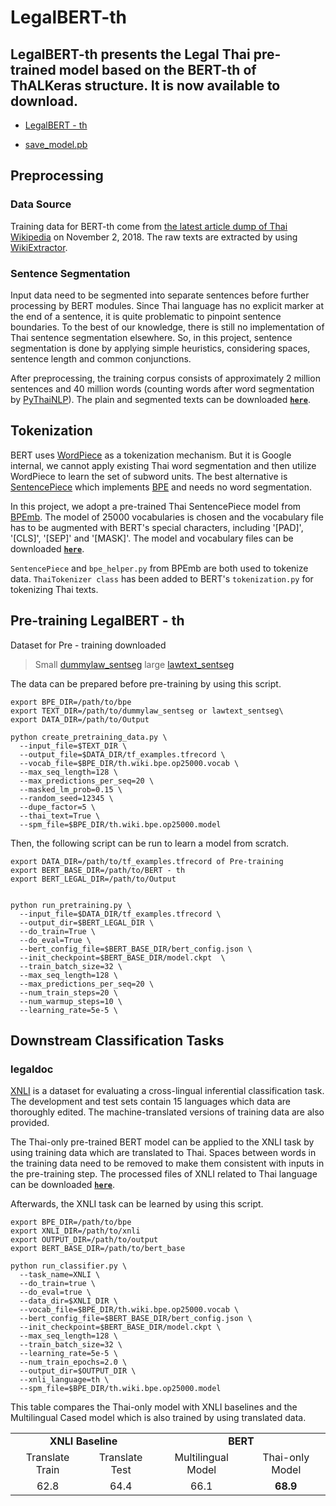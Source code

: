 # LegalBERT-th

## LegalBERT-th presents the Legal Thai pre-trained model based on the BERT-th of ThALKeras structure. It is now available to download.
- [LegalBERT - th](https://drive.google.com/file/d/11DcZfO1GdvTdv89ofmWY1xFQRW8T4Jzg/view?usp=sharing) 

- [save_model.pb](https://drive.google.com/file/d/15GJuGLSQW3NYvnGajUrFyYxUPTxYktm4/view?usp=sharing) 


## Preprocessing

### Data Source

Training data for BERT-th come from [the latest article dump of Thai Wikipedia](https://dumps.wikimedia.org/thwiki/latest/thwiki-latest-pages-articles.xml.bz2) on November 2, 2018. The raw texts are extracted by using [WikiExtractor](https://github.com/attardi/wikiextractor).

### Sentence Segmentation

Input data need to be segmented into separate sentences before further processing by BERT modules. Since Thai language has no explicit marker at the end of a sentence, it is quite problematic to pinpoint sentence boundaries. To the best of our knowledge, there is still no implementation of Thai sentence segmentation elsewhere. So, in this project, sentence segmentation is done by applying simple heuristics, considering spaces, sentence length and common conjunctions.

After preprocessing, the training corpus consists of approximately 2 million sentences and 40 million words (counting words after word segmentation by [PyThaiNLP](https://github.com/PyThaiNLP/pythainlp)). The plain and segmented texts can be downloaded **[`here`](https://drive.google.com/file/d/1QZSOpikO6Qc02gRmyeb_UiRLtTmUwGz1/view?usp=sharing)**.

## Tokenization

BERT uses [WordPiece](https://arxiv.org/pdf/1609.08144.pdf) as a tokenization mechanism. But it is Google internal, we cannot apply existing Thai word segmentation and then utilize WordPiece to learn the set of subword units. The best alternative is [SentencePiece](https://github.com/google/sentencepiece) which implements [BPE](https://arxiv.org/abs/1508.07909) and needs no word segmentation.

In this project, we adopt a pre-trained Thai SentencePiece model from [BPEmb](https://github.com/bheinzerling/bpemb). The model of 25000 vocabularies is chosen and the vocabulary file has to be augmented with BERT's special characters, including '[PAD]', '[CLS]', '[SEP]' and '[MASK]'. The model and vocabulary files can be downloaded **[`here`](https://drive.google.com/file/d/1F7pCgt3vPlarI9RxKtOZUrC_67KMNQ1W/view?usp=sharing)**.

`SentencePiece` and `bpe_helper.py` from BPEmb are both used to tokenize data. `ThaiTokenizer class` has been added to BERT's `tokenization.py` for tokenizing Thai texts.

## Pre-training LegalBERT - th

Dataset for Pre - training downloaded 
> Small [dummylaw_sentseg](https://drive.google.com/file/d/1HMrssJmVlIYMajQ6XGMbU6XMa0dHdneI/view?usp=sharing)
> large [lawtext_sentseg](https://drive.google.com/file/d/1TisI4yIvvE2y6a_C_w4vAOaHYlDyS4Uf/view?usp=sharing)


The data can be prepared before pre-training by using this script.

```shell
export BPE_DIR=/path/to/bpe
export TEXT_DIR=/path/to/dummylaw_sentseg or lawtext_sentseg\ 
export DATA_DIR=/path/to/Output

python create_pretraining_data.py \
  --input_file=$TEXT_DIR \
  --output_file=$DATA_DIR/tf_examples.tfrecord \
  --vocab_file=$BPE_DIR/th.wiki.bpe.op25000.vocab \
  --max_seq_length=128 \
  --max_predictions_per_seq=20 \
  --masked_lm_prob=0.15 \
  --random_seed=12345 \
  --dupe_factor=5 \
  --thai_text=True \
  --spm_file=$BPE_DIR/th.wiki.bpe.op25000.model
```

Then, the following script can be run to learn a model from scratch.

```shell
export DATA_DIR=/path/to/tf_examples.tfrecord of Pre-training
export BERT_BASE_DIR=/path/to/BERT - th
export BERT_LEGAL_DIR=/path/to/Output


python run_pretraining.py \
  --input_file=$DATA_DIR/tf_examples.tfrecord \
  --output_dir=$BERT_LEGAL_DIR \
  --do_train=True \
  --do_eval=True \
  --bert_config_file=$BERT_BASE_DIR/bert_config.json \
  --init_checkpoint=$BERT_BASE_DIR/model.ckpt  \
  --train_batch_size=32 \
  --max_seq_length=128 \
  --max_predictions_per_seq=20 \
  --num_train_steps=20 \
  --num_warmup_steps=10 \
  --learning_rate=5e-5 \
```


## Downstream Classification Tasks

### legaldoc

[XNLI](http://www.nyu.edu/projects/bowman/xnli/) is a dataset for evaluating a cross-lingual inferential classification task. The development and test sets contain 15 languages which data are thoroughly edited. The machine-translated versions of training data are also provided.

The Thai-only pre-trained BERT model can be applied to the XNLI task by using training data which are translated to Thai. Spaces between words in the training data need to be removed to make them consistent with inputs in the pre-training step. The processed files of XNLI related to Thai language can be downloaded **[`here`](https://drive.google.com/file/d/1ZAk1JfR6a0TSCkeyQ-EkRtk1w_mQDWFG/view?usp=sharing)**.

Afterwards, the XNLI task can be learned by using this script.

```shell
export BPE_DIR=/path/to/bpe
export XNLI_DIR=/path/to/xnli
export OUTPUT_DIR=/path/to/output
export BERT_BASE_DIR=/path/to/bert_base

python run_classifier.py \
  --task_name=XNLI \
  --do_train=true \
  --do_eval=true \
  --data_dir=$XNLI_DIR \
  --vocab_file=$BPE_DIR/th.wiki.bpe.op25000.vocab \
  --bert_config_file=$BERT_BASE_DIR/bert_config.json \
  --init_checkpoint=$BERT_BASE_DIR/model.ckpt \
  --max_seq_length=128 \
  --train_batch_size=32 \
  --learning_rate=5e-5 \
  --num_train_epochs=2.0 \
  --output_dir=$OUTPUT_DIR \
  --xnli_language=th \
  --spm_file=$BPE_DIR/th.wiki.bpe.op25000.model
```

This table compares the Thai-only model with XNLI baselines and the Multilingual Cased model which is also trained by using translated data.

<!-- Use html table because github markdown doesn't support colspan -->
<table>
  <tr>
    <td colspan="2" align="center"><b>XNLI Baseline</b></td>
    <td colspan="2" align="center"><b>BERT</b></td>
  </tr>
  <tr>
    <td align="center">Translate Train</td>
    <td align="center">Translate Test</td>
    <td align="center">Multilingual Model</td>
    <td align="center">Thai-only Model</td>
  </tr>
    <td align="center">62.8</td>
    <td align="center">64.4</td>
    <td align="center">66.1</td>
    <td align="center"><b>68.9</b></td>
</table>




